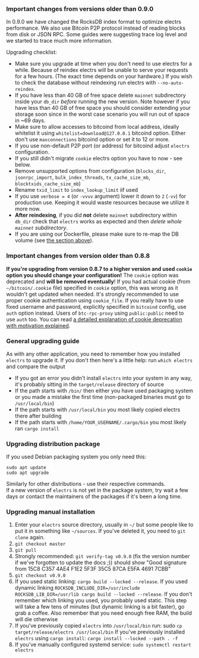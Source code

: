 ### Important changes from versions older than 0.9.0

In 0.9.0 we have changed the RocksDB index format to optimize electrs performance.
We also use Bitcoin P2P protocol instead of reading blocks from disk or JSON RPC.
Some guides were suggesting trace log level and we started to trace much more information.

Upgrading checklist:

* Make sure you upgrade at time when you don't need to use electrs for a while.
  Because of reindex electrs will be unable to serve your requests for a few hours.
  (The exact time depends on your hardware.)
  If you wish to check the database without reindexing run electrs with `--no-auto-reindex`.
* If you have less than 40 GB of free space delete `mainnet` subdirectory inside your `db_dir` *before* running the new version.
  Note however if you have less than 40 GB of free space you should consider extending your storage soon
  since in the worst case scenario you will run out of space in ~69 days.
* Make sure to allow accesses to bitcoind from local address, ideally whitelist it using `whitelist=download@127.0.0.1` bitcoind option.
  Either don't use `maxconnections` bitcoind option or set it to 12 or more.
* If you use non-default P2P port (or address) for bitcoind adjust `electrs` configuration.
* If you still didn't migrate `cookie` electrs option you have to now - see below.
* Remove unsupported options from configuration (`blocks_dir`, `jsonrpc_import`, `bulk_index_threads`, `tx_cache_size_mb`, `blocktxids_cache_size_mb`)
* Rename `txid_limit` to `index_lookup_limit` iif used
* If you use `verbose = 4` (or `-vvvv` argument) lower it down to `2` (`-vv`) for production use.
  Keeping it would waste resources because we utilize it more now.
* **After reindexing**, if you did **not** delete `mainnet` subdirectory within `db_dir` check that `electrs` works as expected and then *delete whole `mainnet` subdirectory*.
* If you are using our Dockerfile, please make sure to re-map the DB volume (see [the section above](docker.md#docker-based-installation-from-source)).

### Important changes from version older than 0.8.8

**If you're upgrading from version 0.8.7 to a higher version and used `cookie` option you should change your configuration!**
The `cookie` option was deprecated and **will be removed eventually**!
If you had actual cookie (from `~/bitcoin/.cookie` file) specified in `cookie` option, this was wrong as it wouldn't get updated when needed.
It's strongly recommended to use proper cookie authentication using `cookie_file`.
If you really have to use fixed username and password, explicitly specified in `bitcoind` config, use `auth` option instead.
Users of `btc-rpc-proxy` using `public:public` need to use `auth` too.
You can read [a detailed explanation of cookie deprecation with motivation explained](cookie_deprecation.md).

### General upgrading guide

As with any other application, you need to remember how you installed `electrs` to upgrade it.
If you don't then here's a little help: run `which electrs` and compare the output

* If you got an error you didn't install `electrs` into your system in any way, it's probably sitting in the `target/release` directory of source
* If the path starts with `/bin/` then either you have used packaging system or you made a mistake the first time (non-packaged binaries must go to `/usr/local/bin`)
* If the path starts with `/usr/local/bin` you most likely copied electrs there after building
* If the path starts with `/home/YOUR_USERNAME/.cargo/bin` you most likely ran `cargo install`

### Upgrading distribution package

If you used Debian packaging system you only need this:

```
sudo apt update
sudo apt upgrade
```

Similarly for other distributions - use their respective commands.  
If a new version of `electrs` is not yet in the package system, try wait a few days or contact the maintainers of the packages if it's been a long time.

### Upgrading manual installation

1. Enter your `electrs` source directory, usually in `~/` but some people like to put it in something like `~/sources`.
   If you've deleted it, you need to `git clone` again.
2. `git checkout master`
3. `git pull`
4. Strongly recommended: `git verify-tag v0.9.0` (fix the version number if we've forgotten to update the docs ;)) should show "Good signature from 15C8 C357 4AE4 F1E2 5F3F 35C5 87CA E5FA 4691 7CBB"
5. `git checkout v0.9.0`
6. If you used static linking: `cargo build --locked --release`.
   If you used dynamic linking `ROCKSDB_INCLUDE_DIR=/usr/include ROCKSDB_LIB_DIR=/usr/lib cargo build --locked --release`.
   If you don't remember which linking you used, you probably used static.
   This step will take a few tens of minutes (but dynamic linking is a bit faster), go grab a coffee.
   Also remember that you need enough free RAM, the build will die otherwise
7. If you've previously copied `electrs` into `/usr/local/bin` run: sudo `cp target/release/electrs /usr/local/bin`
   If you've previously installed `electrs` using `cargo install`: `cargo install --locked --path . -f`
8. If you've manually configured systemd service: `sudo systemctl restart electrs`
